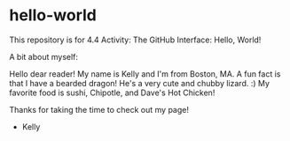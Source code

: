 # hello-world
This repository is for 4.4 Activity: The GitHub Interface: Hello, World!

A bit about myself: 

Hello dear reader! 
My name is Kelly and I'm from Boston, MA.
A fun fact is that I have a bearded dragon!
He's a very cute and chubby lizard. :)
My favorite food is sushi, Chipotle, and Dave's Hot Chicken!

Thanks for taking the time to check out my page!

- Kelly
